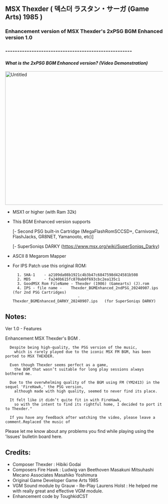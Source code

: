 
## MSX Thexder ( 덱스더 ラスタン・サーガ (Game Arts) 1985 ) 
### Enhancement version of MSX Thexder's 2xPSG BGM Enhanced version 1.0 
### -----------------------------------------------------


#### *What is the 2xPSG BGM Enhanced version? (Video Demonstration)*

<a data-flickr-embed="true" href="https://youtu.be/4eO0g5i14X0?si=7sX3bSecL5jwgzP-" title="Untitled"><img src="https://live.staticflickr.com/65535/51346695440_e35a58e9a7_z.jpg" width="640" height="427" alt="Untitled"/></a>

- MSX1 or higher (with Ram 32k) 
	
- This BGM Enhanced version supports

	[- Second PSG built-in Cartridge (MegaFlashRomSCCSD+, Carnivore2, FlashJacks, GR8NET, Yamanooto, etc)] 
     
	[- SuperSoniqs DARKY (https://www.msx.org/wiki/SuperSoniqs_Darky)
			    

- ASCII 8 Megarom Mapper
	
- For IPS Patch use this original ROM:

		1. SHA-1	- a2109da08b1921c4b3b47c6847598d424581b508
		2. MD5	  	- fa240b615fc870ab0f693cbc2ea135c1
		3. GoodMSX Rom FileName - Thexder (1986) (Gamearts) (J).rom
		4. IPS - file name - 	Thexder_BGMEnhanced_2ndPSG_20240907.ips  (for 2nd PSG Cartridges)
                                   - 	Thexder_BGMEnhanced_DARKY_20240907.ips   (for SuperSoniqs DARKY)
  			
					

## Notes:

Ver 1.0 - Features 

Enhancement MSX Thexder's BGM .

      Despite being high-quality, the PSG version of the music, 
        which is rarely played due to the iconic MSX FM BGM, has been ported to MSX THEXDER.

      Even though Thexder seems perfect as a game, 
        the BGM that wasn’t suitable for long play sessions always bothered me. 

      Due to the overwhelming quality of the BGM using FM (YM2413) in the sequel 'FireHawk,' the PSG version, 
        although made with high quality, seemed to never find its place. 

      It felt like it didn’t quite fit in with FireHawk, 
        so with the intent to find its rightful home, I decided to port it to Thexder."

      If you have any feedback after watching the video, please leave a comment.Replaced the music of         
      

Please let me know about any problems you find while playing using the 'Issues' bulletin board here.
    	

## Credits:

- Composer Thexder : Hibiki Godai
- Composers Fire Hawk : Ludwig van Beethoven Masakuni Mitsuhashi Mecano Associates Masahiko Yoshimura
- Original Game Developer Game Arts 1985
- VGM Sound module by Grauw - Re-Play
  Laurens Holst : He helped me with really great and effective VGM module.
- Enhancement code by ToughkidCST 

